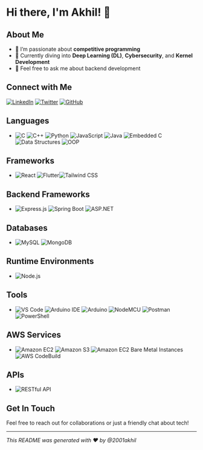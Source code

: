 # Hi there, I'm Akhil! 👋

## About Me
- 👀 I’m passionate about **competitive programming**
- 🌱 Currently diving into **Deep Learning (DL)**, **Cybersecurity**, and **Kernel Development**
- 💬 Feel free to ask me about backend development

## Connect with Me
[![LinkedIn](https://img.shields.io/badge/LinkedIn-0077B5?style=for-the-badge&logo=linkedin&logoColor=white)](https://www.linkedin.com/in/akhil-a-8277a51a4/)
[![Twitter](https://img.shields.io/badge/Twitter-1DA1F2?style=for-the-badge&logo=twitter&logoColor=white)](https://twitter.com/yourprofile)
[![GitHub](https://img.shields.io/badge/GitHub-100000?style=for-the-badge&logo=github&logoColor=white)](https://github.com/2001akhil)

## Languages
- ![C](https://img.shields.io/badge/C-00599C?style=for-the-badge&logo=c&logoColor=white) ![C++](https://img.shields.io/badge/C%2B%2B-00599C?style=for-the-badge&logo=c%2B%2B&logoColor=white) ![Python](https://img.shields.io/badge/Python-3776AB?style=for-the-badge&logo=python&logoColor=white) ![JavaScript](https://img.shields.io/badge/JavaScript-F7DF1E?style=for-the-badge&logo=javascript&logoColor=black) ![Java](https://img.shields.io/badge/Java-007396?style=for-the-badge&logo=java&logoColor=white) ![Embedded C](https://img.shields.io/badge/Embedded_C-008080?style=for-the-badge&logo=c&logoColor=white) ![Data Structures](https://img.shields.io/badge/Data_Structures-2bbc8a?style=for-the-badge) ![OOP](https://img.shields.io/badge/OOP-2bbc8a?style=for-the-badge)

## Frameworks
- ![React](https://img.shields.io/badge/React-20232A?style=for-the-badge&logo=react&logoColor=61DAFB) ![Flutter](https://img.shields.io/badge/Flutter-02569B?style=for-the-badge&logo=flutter&logoColor=white)![Tailwind CSS](https://img.shields.io/badge/Tailwind_CSS-38B2AC?style=for-the-badge&logo=tailwind-css&logoColor=white)

## Backend Frameworks
-  ![Express.js](https://img.shields.io/badge/Express.js-000000?style=for-the-badge&logo=express&logoColor=white) ![Spring Boot](https://img.shields.io/badge/Spring_Boot-6DB33F?style=for-the-badge&logo=spring&logoColor=white) ![ASP.NET](https://img.shields.io/badge/ASP.NET-512BD4?style=for-the-badge&logo=dotnet&logoColor=white)

## Databases
- ![MySQL](https://img.shields.io/badge/MySQL-4479A1?style=for-the-badge&logo=mysql&logoColor=white) ![MongoDB](https://img.shields.io/badge/MongoDB-47A248?style=for-the-badge&logo=mongodb&logoColor=white)

## Runtime Environments
- ![Node.js](https://img.shields.io/badge/Node.js-339933?style=for-the-badge&logo=nodedotjs&logoColor=white)

## Tools
- ![VS Code](https://img.shields.io/badge/Visual_Studio_Code-007ACC?style=for-the-badge&logo=visual-studio-code&logoColor=white) ![Arduino IDE](https://img.shields.io/badge/Arduino_IDE-00979D?style=for-the-badge&logo=arduino&logoColor=white) ![Arduino](https://img.shields.io/badge/Arduino-00979D?style=for-the-badge&logo=arduino&logoColor=white) ![NodeMCU](https://img.shields.io/badge/NodeMCU-00AAE7?style=for-the-badge&logo=nodemcu&logoColor=white) ![Postman](https://img.shields.io/badge/Postman-FF6C37?style=for-the-badge&logo=postman&logoColor=white) ![PowerShell](https://img.shields.io/badge/PowerShell-5391FE?style=for-the-badge&logo=powershell&logoColor=white)

## AWS Services
- ![Amazon EC2](https://img.shields.io/badge/Amazon%20EC2-FF9900?style=for-the-badge&logo=amazon-aws&logoColor=white) ![Amazon S3](https://img.shields.io/badge/Amazon%20S3-569A31?style=for-the-badge&logo=amazon-s3&logoColor=white) ![Amazon EC2 Bare Metal Instances](https://img.shields.io/badge/Amazon%20EC2%20Bare%20Metal%20Instances-FF9900?style=for-the-badge&logo=amazon-aws&logoColor=white) ![AWS CodeBuild](https://img.shields.io/badge/AWS%20CodeBuild-FF9900?style=for-the-badge&logo=amazon-aws&logoColor=white)

## APIs
- ![RESTful API](https://img.shields.io/badge/RESTful%20API-000000?style=for-the-badge&logo=swagger&logoColor=white)

## Get In Touch
Feel free to reach out for collaborations or just a friendly chat about tech!

---

_This README was generated with ❤️ by @2001akhil_
